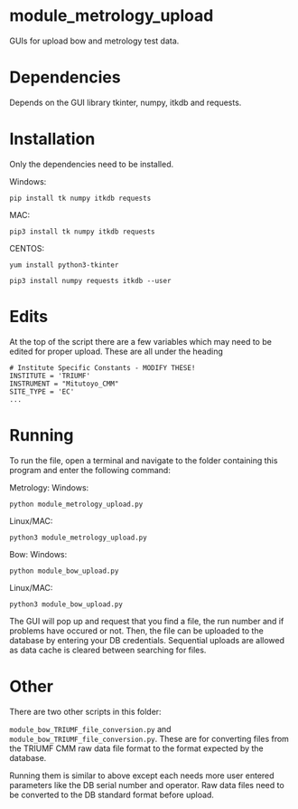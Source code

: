 # module_metrology_upload

GUIs for upload bow and metrology test data.

# Dependencies

Depends on the GUI library tkinter, numpy, itkdb and requests.

# Installation

Only the dependencies need to be installed.

Windows:

```
pip install tk numpy itkdb requests
```

MAC:

```
pip3 install tk numpy itkdb requests
```

CENTOS: 

```
yum install python3-tkinter

pip3 install numpy requests itkdb --user
```

# Edits

At the top of the script there are a few variables which may need to be edited for proper upload. These are all under the heading 

```
# Institute Specific Constants - MODIFY THESE!
INSTITUTE = 'TRIUMF'
INSTRUMENT = "Mitutoyo_CMM"
SITE_TYPE = 'EC'
...
```

# Running

To run the file, open a terminal and navigate to the folder containing this program and enter the following command:

Metrology:
Windows:
```
python module_metrology_upload.py 
```

Linux/MAC:
```
python3 module_metrology_upload.py
```

Bow:
Windows:
```
python module_bow_upload.py 
```

Linux/MAC:
```
python3 module_bow_upload.py
```

The GUI will pop up and request that you find a file, the run number and if problems have occured or not. Then, the file can be uploaded to the database by entering your DB credentials. Sequential uploads are allowed as data cache is cleared between searching for files.


# Other

There are two other scripts in this folder:

``module_bow_TRIUMF_file_conversion.py`` and ``module_bow_TRIUMF_file_conversion.py``. These are for converting files from the TRIUMF CMM raw data file format to the format expected by the database.

Running them is similar to above except each needs more user entered parameters like the DB serial number and operator. Raw data files need to be converted to the DB standard format before upload. 

